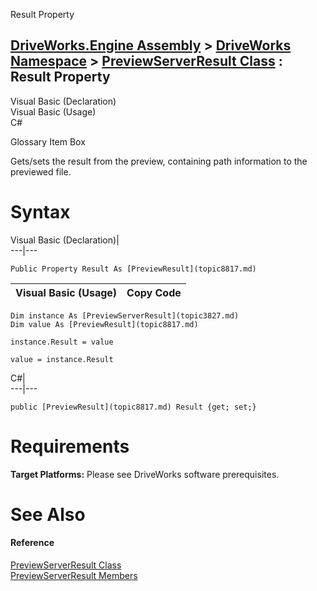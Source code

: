 Result Property   
  
[DriveWorks.Engine Assembly](topic2156.md) > [DriveWorks Namespace](topic2159.md) > [PreviewServerResult Class](topic3827.md) : Result Property  
---  
  
Visual Basic (Declaration)    
Visual Basic (Usage)    
C# 

Glossary Item Box

Gets/sets the result from the preview, containing path information to the previewed file. 

# Syntax

Visual Basic (Declaration)|   
---|---  
      
    
    Public Property Result As [PreviewResult](topic8817.md)  
  
Visual Basic (Usage)| Copy Code  
---|---  
      
    
    Dim instance As [PreviewServerResult](topic3827.md)
    Dim value As [PreviewResult](topic8817.md)
     
    instance.Result = value
     
    value = instance.Result  
  
C#|   
---|---  
      
    
    public [PreviewResult](topic8817.md) Result {get; set;}  
  
# Requirements

**Target Platforms:** Please see DriveWorks software prerequisites.

# See Also

#### Reference

[PreviewServerResult Class](topic3827.md)   
[PreviewServerResult Members](topic3828.md)



